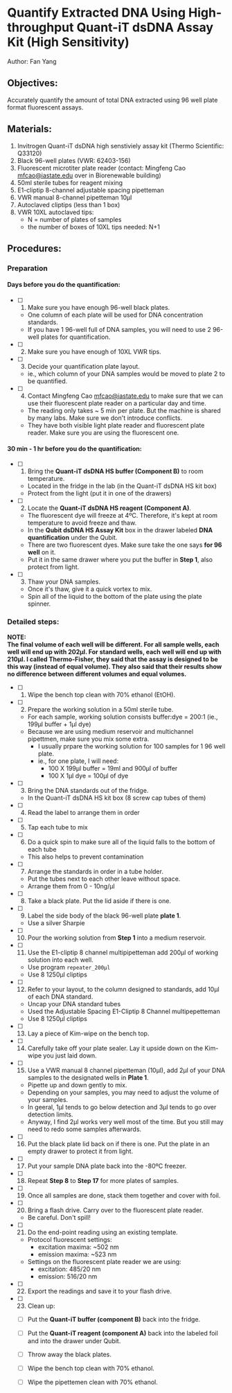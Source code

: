 # Quantify Extracted DNA Using High-throughput Quant-iT dsDNA Assay Kit (High Sensitivity)   
Author: Fan Yang

## Objectives:   
Accurately quantify the amount of total DNA extracted using 96 well plate format fluorescent assays.   

## Materials:  
1. Invitrogen Quant-iT dsDNA high senstiviely assay kit (Thermo Scientific: Q33120)   
2. Black 96-well plates (VWR: 62403-156)   
3. Fluorescent microtiter plate reader (contact: Mingfeng Cao <mfcao@iastate.edu> over in Biorenewable building)   
4. 50ml sterile tubes for reagent mixing   
5. E1-cliptip 8-channel adjustable spacing pipetteman   
6. VWR manual 8-channel pipetteman 10µl   
7. Autoclaved cliptips (less than 1 box)    
8. VWR 10XL autoclaved tips:   
    + N = number of plates of samples   
    + the number of boxes of 10XL tips needed: N+1        

## Procedures:   
### Preparation    
#### Days before you do the quantification:    
- [ ] 1. Make sure you have enough 96-well black plates.  
    + One column of each plate will be used for DNA concentration standards.   
    + If you have 1 96-well full of DNA samples, you will need to use 2 96-well plates for quantification.   
- [ ] 2. Make sure you have enough of 10XL VWR tips.   
- [ ] 3. Decide your quantification plate layout.  
    + ie., which column of your DNA samples would be moved to plate 2 to be quantified.   
- [ ] 4. Contact Mingfeng Cao <mfcao@iastate.edu> to make sure that we can use their fluorescent plate reader on a particular day and time.   
    + The reading only takes ~ 5 min per plate. But the machine is shared by many labs. Make sure we don't introduce conflicts.   
    + They have both visible light plate reader and fluorescent plate reader. Make sure you are using the fluorescent one.   

#### 30 min - 1 hr before you do the quantification:   
- [ ] 1. Bring the **Quant-iT dsDNA HS buffer (Component B)** to room temperature.   
    + Located in the fridge in the lab (in the Quant-iT dsDNA HS kit box)   
    + Protect from the light (put it in one of the drawers)   
- [ ] 2. Locate the **Quant-iT dsDNA HS reagent (Component A)**.   
    + The fluorescent dye will freeze at 4ºC. Therefore, it's kept at room temperature to avoid freeze and thaw.   
    + In the **Qubit dsDNA HS Assay Kit** box in the drawer labeled **DNA quantification** under the Qubit.   
    + There are two fluorescent dyes. Make sure take the one says **for 96 well** on it.   
    + Put it in the same drawer where you put the buffer in **Step 1**, also protect from light.   
- [ ] 3. Thaw your DNA samples.  
    + Once it's thaw, give it a quick vortex to mix.  
    + Spin all of the liquid to the bottom of the plate using the plate spinner.   

### Detailed steps:   
**NOTE:**    
**The final volume of each well will be different. For all sample wells, each well will end up with 202µl. For standard wells, each well will end up with 210µl. I called Thermo-Fisher, they said that the assay is designed to be this way (instead of equal volume). They also said that their results show no difference between different volumes and equal volumes.** 

- [ ] 1. Wipe the bench top clean with 70% ethanol (EtOH).   
- [ ] 2. Prepare the working solution in a 50ml sterile tube.   
    + For each sample, working solution consists buffer:dye = 200:1 (ie., 199µl buffer + 1µl dye)   
    + Because we are using medium reservoir and multichannel pipettmen, make sure you mix some extra.  
        + I usually prpare the working solution for 100 samples for 1 96 well plate.   
        + ie., for one plate, I will need:   
            + 100 X 199µl buffer = 19ml and 900µl of buffer    
            + 100 X 1µl dye = 100µl of dye   
- [ ] 3. Bring the DNA standards out of the fridge.  
    + In the Quant-iT dsDNA HS kit box (8 screw cap tubes of them)   
- [ ] 4. Read the label to arrange them in order      
- [ ] 5. Tap each tube to mix    
- [ ] 6. Do a quick spin to make sure all of the liquid falls to the bottom of each tube   
    + This also helps to prevent contamination    
- [ ] 7. Arrange the standards in order in a tube holder.  
    + Put the tubes next to each other leave without space.   
    + Arrange them from 0 - 10ng/µl    
- [ ] 8. Take a black plate. Put the lid aside if there is one.   
- [ ] 9. Label the side body of the black 96-well plate **plate 1**.   
    + Use a silver Sharpie     
- [ ] 10. Pour the working solution from **Step 1** into a medium reservoir.   
- [ ] 11. Use the E1-cliptip 8 channel multipipetteman add 200µl of working solution into each well.  
    + Use program `repeater_200µl`    
    + Use 8 1250µl cliptips      
- [ ] 12. Refer to your layout, to the column designed to standards, add 10µl of each DNA standard.  
    + Uncap your DNA standard tubes  
    + Used the Adjustable Spacing E1-Cliptip 8 Channel multipepetteman   
    + Use 8 1250µl cliptips  
- [ ] 13. Lay a piece of Kim-wipe on the bench top.  
- [ ] 14. Carefully take off your plate sealer. Lay it upside down on the Kim-wipe you just laid down.  
- [ ] 15. Use a VWR manual 8 channel pipetteman (10µl), add 2µl of your DNA samples to the designated wells in **Plate 1**.  
    + Pipette up and down gently to mix.   
    + Depending on your samples, you may need to adjust the volume of your samples.
    + In geeral, 1µl tends to go below detection and 3µl tends to go over detection limits.   
    + Anyway, I find 2µl works very well most of the time. But you still may need to redo some samples afterwards.  
- [ ] 16. Put the black plate lid back on if there is one. Put the plate in an empty drawer to protect it from light.  
- [ ] 17. Put your sample DNA plate back into the -80ºC freezer.    
- [ ] 18. Repeat **Step 8** to **Step 17** for more plates of samples.   
- [ ] 19. Once all samples are done, stack them together and cover with foil.  
- [ ] 20. Bring a flash drive. Carry over to the fluorescent plate reader.   
    + Be careful. Don't spill!   
- [ ] 21. Do the end-point reading using an existing template.   
    + Protocol fluorescent settings:    
        + excitation maxima: ~502 nm
        + emission maxima: ~523 nm    
    + Settings on the fluorescent plate reader we are using:  
        + excitation: 485/20 nm    
        + emission: 516/20 nm  
- [ ] 22. Export the readings and save it to your flash drive.   
- [ ] 23. Clean up:  
    - [ ] Put the **Quant-iT buffer (component B)** back into the fridge.   
    - [ ] Put the **Quant-iT reagent (component A)** back into the labeled foil and into the drawer under Qubit.   
    - [ ] Throw away the black plates.   
    - [ ] Wipe the bench top clean with 70% ethanol.   
    - [ ] Wipe the pipettemen clean with 70% ethanol.   
    


